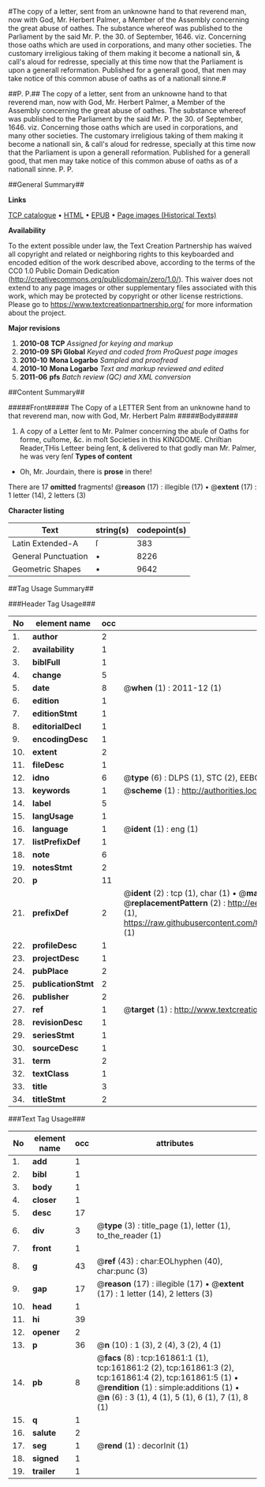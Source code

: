 #The copy of a letter, sent from an unknowne hand to that reverend man, now with God, Mr. Herbert Palmer, a Member of the Assembly concerning the great abuse of oathes. The substance whereof was published to the Parliament by the said Mr. P. the 30. of September, 1646. viz. Concerning those oaths which are used in corporations, and many other societies. The customary irreligious taking of them making it become a nationall sin, & call's aloud for redresse, specially at this time now that the Parliament is upon a generall reformation. Published for a generall good, that men may take notice of this common abuse of oaths as of a nationall sinne.#

##P. P.##
The copy of a letter, sent from an unknowne hand to that reverend man, now with God, Mr. Herbert Palmer, a Member of the Assembly concerning the great abuse of oathes. The substance whereof was published to the Parliament by the said Mr. P. the 30. of September, 1646. viz. Concerning those oaths which are used in corporations, and many other societies. The customary irreligious taking of them making it become a nationall sin, & call's aloud for redresse, specially at this time now that the Parliament is upon a generall reformation. Published for a generall good, that men may take notice of this common abuse of oaths as of a nationall sinne.
P. P.

##General Summary##

**Links**

[TCP catalogue](http://www.ota.ox.ac.uk/tcp/)  • 
[HTML](http://tei.it.ox.ac.uk/tcp/Texts-HTML/free/A91/A91547.html)  • 
[EPUB](http://tei.it.ox.ac.uk/tcp/Texts-EPUB/free/A91/A91547.epub) • 
[Page images (Historical Texts)](https://historicaltexts.jisc.ac.uk/eebo-99864456e)

**Availability**

To the extent possible under law, the Text Creation Partnership has waived all copyright and related or neighboring rights to this keyboarded and encoded edition of the work described above, according to the terms of the CC0 1.0 Public Domain Dedication (http://creativecommons.org/publicdomain/zero/1.0/). This waiver does not extend to any page images or other supplementary files associated with this work, which may be protected by copyright or other license restrictions. Please go to https://www.textcreationpartnership.org/ for more information about the project.

**Major revisions**

1. __2010-08__ __TCP__ *Assigned for keying and markup*
1. __2010-09__ __SPi Global__ *Keyed and coded from ProQuest page images*
1. __2010-10__ __Mona Logarbo__ *Sampled and proofread*
1. __2010-10__ __Mona Logarbo__ *Text and markup reviewed and edited*
1. __2011-06__ __pfs__ *Batch review (QC) and XML conversion*

##Content Summary##

#####Front#####
The Copy of a LETTER Sent from an unknowne hand to that reverend man, now with God, Mr. Herbert Palm
#####Body#####

1. A copy of a Letter ſent to Mr. Palmer concerning the abuſe of Oaths for forme, cuſtome, &c. in moſt Societies in this KINGDOME.
Chriſtian Reader,THis Letteer being ſent, & delivered to that godly man Mr. Palmer, he was very ſenſ
**Types of content**

  * Oh, Mr. Jourdain, there is **prose** in there!

There are 17 **omitted** fragments! 
 @__reason__ (17) : illegible (17)  •  @__extent__ (17) : 1 letter (14), 2 letters (3)

**Character listing**


|Text|string(s)|codepoint(s)|
|---|---|---|
|Latin Extended-A|ſ|383|
|General Punctuation|•|8226|
|Geometric Shapes|▪|9642|

##Tag Usage Summary##

###Header Tag Usage###

|No|element name|occ|attributes|
|---|---|---|---|
|1.|__author__|2||
|2.|__availability__|1||
|3.|__biblFull__|1||
|4.|__change__|5||
|5.|__date__|8| @__when__ (1) : 2011-12 (1)|
|6.|__edition__|1||
|7.|__editionStmt__|1||
|8.|__editorialDecl__|1||
|9.|__encodingDesc__|1||
|10.|__extent__|2||
|11.|__fileDesc__|1||
|12.|__idno__|6| @__type__ (6) : DLPS (1), STC (2), EEBO-CITATION (1), PROQUEST (1), VID (1)|
|13.|__keywords__|1| @__scheme__ (1) : http://authorities.loc.gov/ (1)|
|14.|__label__|5||
|15.|__langUsage__|1||
|16.|__language__|1| @__ident__ (1) : eng (1)|
|17.|__listPrefixDef__|1||
|18.|__note__|6||
|19.|__notesStmt__|2||
|20.|__p__|11||
|21.|__prefixDef__|2| @__ident__ (2) : tcp (1), char (1)  •  @__matchPattern__ (2) : ([0-9\-]+):([0-9IVX]+) (1), (.+) (1)  •  @__replacementPattern__ (2) : http://eebo.chadwyck.com/downloadtiff?vid=$1&page=$2 (1), https://raw.githubusercontent.com/textcreationpartnership/Texts/master/tcpchars.xml#$1 (1)|
|22.|__profileDesc__|1||
|23.|__projectDesc__|1||
|24.|__pubPlace__|2||
|25.|__publicationStmt__|2||
|26.|__publisher__|2||
|27.|__ref__|1| @__target__ (1) : http://www.textcreationpartnership.org/docs/. (1)|
|28.|__revisionDesc__|1||
|29.|__seriesStmt__|1||
|30.|__sourceDesc__|1||
|31.|__term__|2||
|32.|__textClass__|1||
|33.|__title__|3||
|34.|__titleStmt__|2||


###Text Tag Usage###

|No|element name|occ|attributes|
|---|---|---|---|
|1.|__add__|1||
|2.|__bibl__|1||
|3.|__body__|1||
|4.|__closer__|1||
|5.|__desc__|17||
|6.|__div__|3| @__type__ (3) : title_page (1), letter (1), to_the_reader (1)|
|7.|__front__|1||
|8.|__g__|43| @__ref__ (43) : char:EOLhyphen (40), char:punc (3)|
|9.|__gap__|17| @__reason__ (17) : illegible (17)  •  @__extent__ (17) : 1 letter (14), 2 letters (3)|
|10.|__head__|1||
|11.|__hi__|39||
|12.|__opener__|2||
|13.|__p__|36| @__n__ (10) : 1 (3), 2 (4), 3 (2), 4 (1)|
|14.|__pb__|8| @__facs__ (8) : tcp:161861:1 (1), tcp:161861:2 (2), tcp:161861:3 (2), tcp:161861:4 (2), tcp:161861:5 (1)  •  @__rendition__ (1) : simple:additions (1)  •  @__n__ (6) : 3 (1), 4 (1), 5 (1), 6 (1), 7 (1), 8 (1)|
|15.|__q__|1||
|16.|__salute__|2||
|17.|__seg__|1| @__rend__ (1) : decorInit (1)|
|18.|__signed__|1||
|19.|__trailer__|1||

